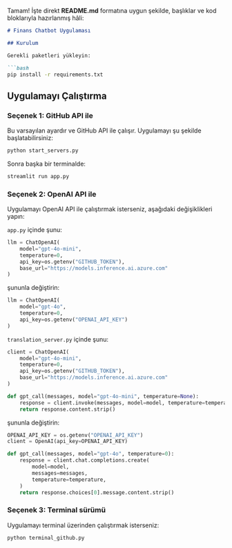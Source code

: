 Tamam! İşte direkt **README.md** formatına uygun şekilde, başlıklar ve kod bloklarıyla hazırlanmış hâli:

````markdown
# Finans Chatbot Uygulaması

## Kurulum

Gerekli paketleri yükleyin:

```bash
pip install -r requirements.txt
````

## Uygulamayı Çalıştırma

### Seçenek 1: GitHub API ile 

Bu varsayılan ayardır ve GitHub API ile çalışır. Uygulamayı şu şekilde başlatabilirsiniz:

```bash
python start_servers.py
```

Sonra başka bir terminalde:

```bash
streamlit run app.py
```

### Seçenek 2: OpenAI API ile

Uygulamayı OpenAI API ile çalıştırmak isterseniz, aşağıdaki değişiklikleri yapın:

`app.py` içinde şunu:

```python
llm = ChatOpenAI(
    model="gpt-4o-mini",
    temperature=0,
    api_key=os.getenv("GITHUB_TOKEN"),
    base_url="https://models.inference.ai.azure.com"
)
```

şununla değiştirin:

```python
llm = ChatOpenAI(
    model="gpt-4o",
    temperature=0,
    api_key=os.getenv("OPENAI_API_KEY")
)
```

`translation_server.py` içinde şunu:

```python
client = ChatOpenAI(
    model="gpt-4o-mini",
    temperature=0,
    api_key=os.getenv("GITHUB_TOKEN"),
    base_url="https://models.inference.ai.azure.com"
)

def gpt_call(messages, model="gpt-4o-mini", temperature=None):
    response = client.invoke(messages, model=model, temperature=temperature)
    return response.content.strip()
```

şununla değiştirin:

```python
OPENAI_API_KEY = os.getenv("OPENAI_API_KEY")
client = OpenAI(api_key=OPENAI_API_KEY)

def gpt_call(messages, model="gpt-4o", temperature=0):
    response = client.chat.completions.create(
        model=model,
        messages=messages,
        temperature=temperature,
    )
    return response.choices[0].message.content.strip()
```

### Seçenek 3: Terminal sürümü

Uygulamayı terminal üzerinden çalıştırmak isterseniz:

```bash
python terminal_github.py
```

```
